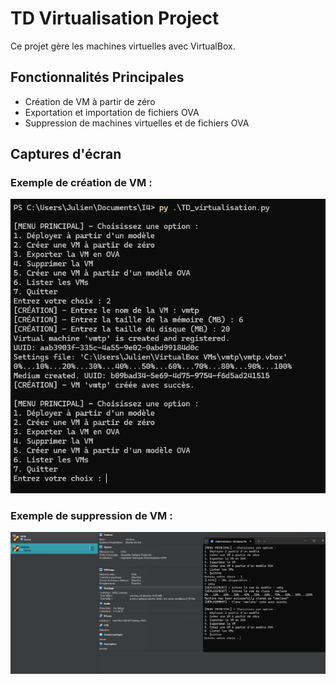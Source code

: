# TD Virtualisation Project

Ce projet gère les machines virtuelles avec VirtualBox.

## Fonctionnalités Principales
- Création de VM à partir de zéro
- Exportation et importation de fichiers OVA
- Suppression de machines virtuelles et de fichiers OVA

## Captures d'écran
### Exemple de création de VM :
![Création de VM](screenshots/screen1.png)

### Exemple de suppression de VM :
![Suppression de VM](screenshots/screen2.png)
